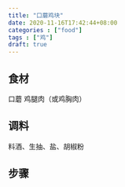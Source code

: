 ```yaml
---
title: "口蘑鸡块"
date: 2020-11-16T17:42:44+08:00
categories : ["food"]
tags : ["鸡"]
draft: true
---
```

## 食材
口蘑
鸡腿肉（或鸡胸肉）
## 调料
料酒、生抽、盐、胡椒粉
## 步骤
